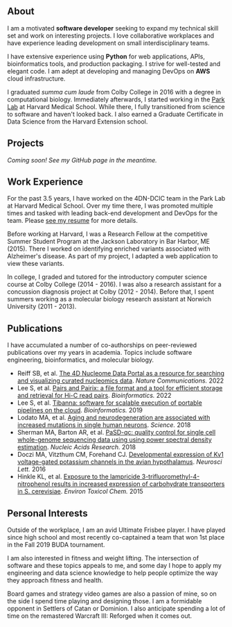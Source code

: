## About
I am a motivated **software developer** seeking to expand my technical skill set and work on interesting projects. I love collaborative workplaces and have experience leading development on small interdisciplinary teams.

I have extensive experience using **Python** for web applications, APIs, bioinformatics tools, and production packaging. I strive for well-tested and elegant code. I am adept at developing and managing DevOps on **AWS** cloud infrastructure.

I graduated *summa cum laude* from Colby College in 2016 with a degree in computational biology. Immediately afterwards, I started working in the [Park Lab](https://compbio.hms.harvard.edu/people/carl-vitzthum-0) at Harvard Medical School. While there, I fully transitioned from science to software and haven't looked back. I also earned a Graduate Certificate in Data Science from the Harvard Extension school.

## Projects
*Coming soon! See my GitHub page in the meantime.*

## Work Experience
For the past 3.5 years, I have worked on the 4DN-DCIC team in the Park Lab at Harvard Medical School. Over my time there, I was promoted multiple times and tasked with leading back-end development and DevOps for the team. Please [see my resume](https://github.com/carlvitzthum/carlvitzthum.github.io/raw/master/img/resume_1_5_20.pdf) for more details.

Before working at Harvard, I was a Research Fellow at the competitive Summer Student Program at the Jackson Laboratory in Bar Harbor, ME (2015). There I worked on identifying enriched variants associated with Alzheimer's disease. As part of my project, I adapted a web application to view these variants.

In college, I graded and tutored for the introductory computer science course at Colby College (2014 - 2016). I was also a research assistant for a concussion diagnosis project at Colby (2012 - 2014). Before that, I spent summers working as a molecular biology research assistant at Norwich University (2011 - 2013).

## Publications
I have accumulated a number of co-authorships on peer-reviewed publications over my years in academia. Topics include software engineering, bioinformatics, and molecular biology.

* Reiff SB, et al. [The 4D Nucleome Data Portal as a resource for searching and visualizing curated nucleomics data](https://www.nature.com/articles/s41467-022-29697-4). *Nature Communications.* 2022
* Lee S, et al. [Pairs and Pairix: a file format and a tool for efficient storage and retrieval for Hi-C read pairs](https://academic.oup.com/bioinformatics/article-abstract/38/6/1729/6493233). *Bioinformatics.* 2022
* Lee S, et al. [Tibanna: software for scalable execution of portable pipelines on the cloud](https://www.ncbi.nlm.nih.gov/pubmed/31077294). *Bioinformatics.* 2019
* Lodato MA, et al. [Aging and neurodegeneration are associated with increased mutations in single human neurons](https://www.ncbi.nlm.nih.gov/pubmed/29217584). *Science.* 2018
* Sherman MA, Barton AR, et al. [PaSD-qc: quality control for single cell whole-genome sequencing data using using power spectral density estimation](https://www.ncbi.nlm.nih.gov/pubmed/29186545). *Nucleic Acids Research.* 2018
* Doczi MA, Vitzthum CM, Forehand CJ. [Developmental expression of Kv1 voltage-gated potassium channels in the avian hypothalamus](https://www.ncbi.nlm.nih.gov/pubmed/26845562). *Neurosci Lett.* 2016
* Hinkle KL, et al. [Exposure to the lampricide 3-trifluoromethyl-4-nitrophenol results in increased expression of carbohydrate transporters in S. cerevisiae](https://www.ncbi.nlm.nih.gov/pubmed/26606276). *Environ Toxicol Chem.* 2015

## Personal Interests
Outside of the workplace, I am an avid Ultimate Frisbee player. I have played since high school and most recently co-captained a team that won 1st place in the Fall 2019 BUDA tournament.

I am also interested in fitness and weight lifting. The intersection of software and these topics appeals to me, and some day I hope to apply my engineering and data science knowledge to help people optimize the way they approach fitness and health.

Board games and strategy video games are also a passion of mine, so on the side I spend time playing and designing those. I am a formidable opponent in Settlers of Catan or Dominion. I also anticipate spending a lot of time on the remastered Warcraft III: Reforged when it comes out.
